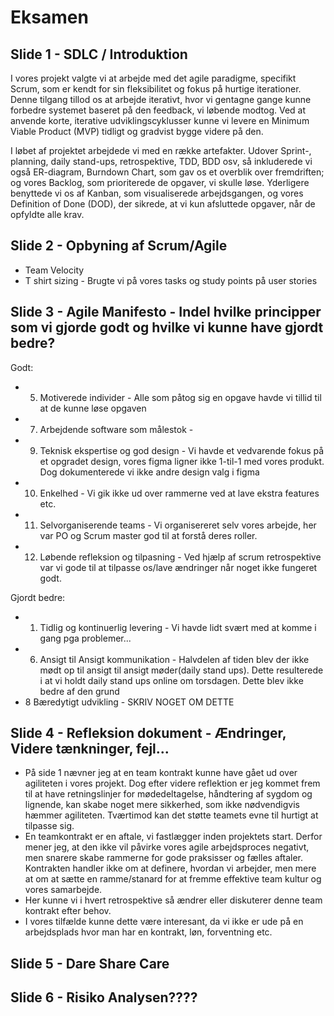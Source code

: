# Eksamen

## Slide 1 - SDLC / Introduktion

I vores projekt valgte vi at arbejde med det agile paradigme, specifikt Scrum, som er kendt for sin fleksibilitet og fokus på hurtige iterationer. Denne tilgang tillod os at arbejde iterativt, hvor vi gentagne gange kunne forbedre systemet baseret på den feedback, vi løbende modtog. Ved at anvende korte, iterative udviklingscyklusser kunne vi levere en Minimum Viable Product (MVP) tidligt og gradvist bygge videre på den.

I løbet af projektet arbejdede vi med en række artefakter. Udover Sprint-, planning, daily stand-ups, retrospektive, TDD, BDD osv, så inkluderede vi også ER-diagram, Burndown Chart, som gav os et overblik over fremdriften; og vores Backlog, som prioriterede de opgaver, vi skulle løse. Yderligere benyttede vi os af Kanban, som visualiserede arbejdsgangen, og vores Definition of Done (DOD), der sikrede, at vi kun afsluttede opgaver, når de opfyldte alle krav.

## Slide 2 - Opbyning af Scrum/Agile

* Team Velocity
* T shirt sizing - Brugte vi på vores tasks og study points på user stories

## Slide 3 - Agile Manifesto - Indel hvilke principper som vi gjorde godt og hvilke vi kunne have gjordt bedre?

Godt:
* 5. Motiverede individer - Alle som påtog sig en opgave havde vi tillid til at de kunne løse opgaven
* 7. Arbejdende software som målestok -
* 9. Teknisk ekspertise og god design - Vi havde et vedvarende fokus på et opgradet design, vores figma ligner ikke 1-til-1 med vores produkt. Dog dokumenterede vi ikke andre design valg i figma
* 10. Enkelhed - Vi gik ikke ud over rammerne ved at lave ekstra features etc.
* 11. Selvorganiserende teams - Vi organisereret selv vores arbejde, her var PO og Scrum master god til at forstå deres roller.
* 12. Løbende refleksion og tilpasning - Ved hjælp af scrum retrospektive var vi gode til at tilpasse os/lave ændringer når noget ikke fungeret godt.

Gjordt bedre: 
* 1. Tidlig og kontinuerlig levering - Vi havde lidt svært med at komme i gang pga problemer... 
* 6. Ansigt til Ansigt kommunikation - Halvdelen af tiden blev der ikke mødt op til ansigt til ansigt møder(daily stand ups). Dette resulterede i at vi holdt daily stand ups online om torsdagen. Dette blev ikke bedre af den grund
* 8 Bæredytigt udvikling - SKRIV NOGET OM DETTE 

## Slide 4 - Refleksion dokument - Ændringer, Videre tænkninger, fejl...

* På side 1 nævner jeg at en team kontrakt kunne have gået ud over agiliteten i vores projekt. Dog efter videre reflektion er jeg kommet frem til at have retningslinjer for mødedeltagelse, håndtering af sygdom og lignende, kan skabe noget mere sikkerhed, som ikke nødvendigvis hæmmer agiliteten. Tværtimod kan det støtte teamets evne til hurtigt at tilpasse sig.
* En teamkontrakt er en aftale, vi fastlægger inden projektets start. Derfor mener jeg, at den ikke vil påvirke vores agile arbejdsproces negativt, men snarere skabe rammerne for gode praksisser og fælles aftaler. Kontrakten handler ikke om at definere, hvordan vi arbejder, men mere at om at sætte en ramme/stanard for at fremme effektive team kultur og vores samarbejde. 
* Her kunne vi i hvert retrospektive så ændrer eller diskuterer denne team kontrakt efter behov.
* I vores tilfælde kunne dette være interesant, da vi ikke er ude på en arbejdsplads hvor man har en kontrakt, løn, forventning etc. 

## Slide 5 - Dare Share Care

## Slide 6 - Risiko Analysen????
